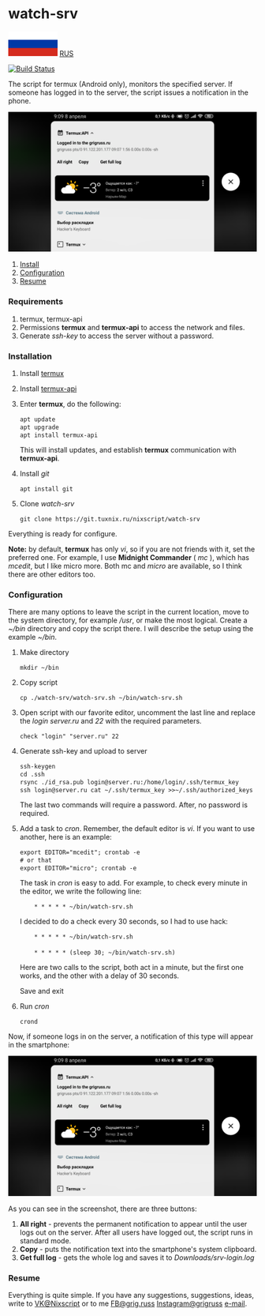 # watch-srv

![Language](./ru.png)
[RUS](./README.md)

[![Build Status](https://travis-ci.org/nixscript/watch-srv-en.sh.svg?branch=master)](https://travis-ci.org/nixscript/watch-srv-en.sh)

The script for termux (Android only), monitors the specified server. If someone has logged in to the server, the script issues a notification in the phone.

![ScreenShot](./screenshot.en.png)

1. [Install](#install)
2. [Configuration](#configuration)
3. [Resume](#resume)

### Requirements

1. termux, termux-api
2. Permissions **termux** and **termux-api** to access the network and files.
3. Generate *ssh-key* to access the server without a password.

### Installation

1. Install [termux](https://play.google.com/store/apps/details?id=com.termux)
2. Install [termux-api](https://play.google.com/store/apps/details?id=com.termux.api)
3. Enter **termux**, do the following:

    ```
    apt update
    apt upgrade
    apt install termux-api
    ```
    This will install updates, and establish **termux** communication with **termux-api**.
4. Install *git*

    ```
    apt install git
    ```
5. Clone *watch-srv*

    ```
    git clone https://git.tuxnix.ru/nixscript/watch-srv
    ```
Everything is ready for configure.

**Note:** by default, **termux** has only *vi*, so if
you are not friends with it, set the preferred one.
For example, I use **Midnight Commander** ( *mc* ),
which has *mcedit*, but I like micro more.
Both mc and *micro* are available, so I think there are
other editors too.

### Configuration

There are many options to leave the script in the current
location, move to the system directory, for example */usr*,
or make the most logical. Create a *~/bin* directory and
copy the script there. I will describe the setup using the
example *~/bin*.

1. Make directory

    ```
    mkdir ~/bin
    ```
2. Copy script

    ```
    cp ./watch-srv/watch-srv.sh ~/bin/watch-srv.sh
    ```
3. Open script with our favorite editor, uncomment the last
line and replace the *login* *server.ru* and *22* with
the required parameters.

    ```
    check "login" "server.ru" 22
    ```
4. Generate ssh-key and upload to server

    ```
    ssh-keygen
    cd .ssh
    rsync ./id_rsa.pub login@server.ru:/home/login/.ssh/termux_key
    ssh login@server.ru cat ~/.ssh/termux_key >>~/.ssh/authorized_keys
    ```
    The last two commands will require a password.
    After, no password is required.
5. Add a task to *cron*. Remember, the default editor is *vi*.
If you want to use another, here is an example:

    ```
    export EDITOR="mcedit"; crontab -e
    # or that
    export EDITOR="micro"; crontab -e
    ```
    The task in *cron* is easy to add. For example, to check every
    minute in the editor, we write the following line:

    ```
        * * * * * ~/bin/watch-srv.sh
    ```

    I decided to do a check every 30 seconds, so I had to use hack:

    ```
        * * * * * ~/bin/watch-srv.sh

        * * * * * (sleep 30; ~/bin/watch-srv.sh)
    ```
    
    Here are two calls to the script, both act in a minute, but the
    first one works, and the other with a delay of 30 seconds.

    Save and exit

6. Run *cron*

    ```
    crond
    ```
Now, if someone logs in on the server, a notification of this type
will appear in the smartphone:

![ScreenShot](./screenshot.en.png)

As you can see in the screenshot, there are three buttons:
1. **All right** - prevents the permanent notification to appear
until the user logs out on the server. After all users have logged
out, the script runs in standard mode.
2. **Copy** - puts the notification text into the smartphone's
system clipboard.
3. **Get full log** - gets the whole log and saves it to
*Downloads/srv-login.log*

### Resume

Everything is quite simple. If you have any suggestions, suggestions,
ideas, write to [VK@Nixscript](https://vk.com/nixscript)
or to me [FB@grig.russ](https://facebook.com/grig.russ)
[Instagram@grigruss](https://instagram.com/grig.russ)
[e-mail](mailto:grigruss@ya.ru).
